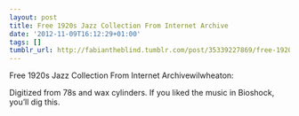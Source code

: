 ```yaml
---
layout: post
title: Free 1920s Jazz Collection From Internet Archive
date: '2012-11-09T16:12:29+01:00'
tags: []
tumblr_url: http://fabiantheblind.tumblr.com/post/35339227869/free-1920s-jazz-collection-from-internet-archive
---
```

Free 1920s Jazz Collection From Internet Archivewilwheaton:

Digitized from 78s and wax cylinders. If you liked the music in Bioshock, you’ll dig this.
